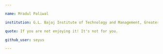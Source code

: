 ```yaml
---

name: Mradul Paliwal

institution: G.L. Bajaj Institute of Technology and Management, Greater 

quote: If you are not enjoying it! It's not for you.

github_user: seyus

---
```


